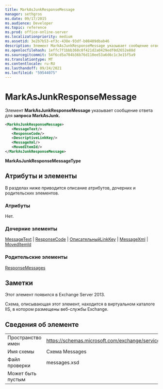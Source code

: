 ```yaml
---
title: MarkAsJunkResponseMessage
manager: sethgros
ms.date: 09/17/2015
ms.audience: Developer
ms.topic: reference
ms.prod: office-online-server
ms.localizationpriority: medium
ms.assetid: 3e2b7b53-ef3c-438e-93df-b08409dbab46
description: Элемент MarkAsJunkResponseMessage указывает сообщение ответа для запроса MarkAsJunk.
ms.openlocfilehash: 1effc7f1bbb360c0f421d2a0429edf0d2652e88d
ms.sourcegitcommit: 54f6cd5a704b36b76d110ee53a6d6c1c3e15f5a9
ms.translationtype: MT
ms.contentlocale: ru-RU
ms.lasthandoff: 09/24/2021
ms.locfileid: "59544075"
---
```

# <a name="markasjunkresponsemessage"></a>MarkAsJunkResponseMessage

Элемент **MarkAsJunkResponseMessage** указывает сообщение ответа для **запроса MarkAsJunk.** 
  
```XML
<MarkAsJunkResponseMessage>
   <MessageText/>
   <ResponseCode/>
   <DescriptiveLinkKey/>
   <MessageXml/>
   <MovedItemId/>
</MarkAsJunkResponseMessage>
```

 **MarkAsJunkResponseMessageType**
## <a name="attributes-and-elements"></a>Атрибуты и элементы

В разделах ниже приводится описание атрибутов, дочерних и родительских элементов.
  
### <a name="attributes"></a>Атрибуты

Нет.
  
### <a name="child-elements"></a>Дочерние элементы

[MessageText](messagetext.md)  |  [ResponseCode](responsecode.md)  |  [ОписательныйLinkKey](descriptivelinkkey.md)  |  [MessageXml](messagexml.md)  |  [MovedItemId](moveditemid.md)
  
### <a name="parent-elements"></a>Родительские элементы

[ResponseMessages](responsemessages.md)
  
## <a name="remarks"></a>Заметки

Этот элемент появился в Exchange Server 2013.
  
Схема, описывающая этот элемент, находится в виртуальном каталоге IIS, в котором размещены веб-службы Exchange.
  
## <a name="element-information"></a>Сведения об элементе

|||
|:-----|:-----|
|Пространство имен  <br/> |https://schemas.microsoft.com/exchange/services/2006/messages  <br/> |
|Имя схемы  <br/> |Схема Messages  <br/> |
|Файл проверки  <br/> |messages.xsd  <br/> |
|Может быть пустым  <br/> ||
   

